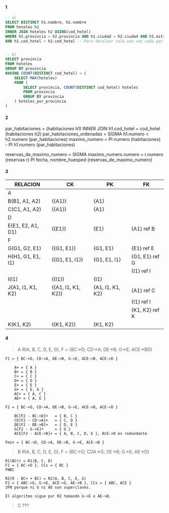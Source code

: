 #### 1
```sql
-- a)
SELECT DISTINCT h1.nombre, h2.nombre
FROM hoteles h1
INNER JOIN hoteles h2 USING(cod_hotel)
WHERE h1.provincia = h2.provincia AND h1.ciudad = h2.ciudad AND h1.estrellas = h2.estrellas
AND h1.cod_hotel < h2.cod_hotel -- Para devolver solo una vez cada par de hoteles


-- b)
SELECT provincia
FROM hoteles
GROUP BY provincia
HAVING COUNT(DISTINCT cod_hotel) = (
    SELECT MAX(hoteles)
    FROM (
        SELECT provincia, COUNT(DISTINCT cod_hotel) hoteles
        FROM provincia
        GROUP BY provincia
    ) hoteles_por_provincia
)
```

#### 2

par_habitaciones = (habitaciones h1) INNER JOIN h1.cod_hotel = cod_hotel (habitaciones h2)
par_habitaciones_ordenadas = SIGMA h1.numero < h2.numero (par_habitaciones)
maximo_numero = PI numero (habitaciones) - PI h1.numero (par_habitaciones)

reservas_de_maximo_numero = SIGMA maximo_numero.numero = r.numero (reservas r)
PI fecha, nombre_huesped (reservas_de_maximo_numero)

#### 3

| RELACION          | CK                 | PK               | FK             |
| ----------------- | ------------------ | ---------------- | -------------- |
| A                 |                    |                  |                |
| B(B1, A1, A2)     | {{A1}}             | {A1}             |                |
| C(C1, A1, A2)     | {{A1}}             | {A1}             |                |
| D                 |                    |                  |                |
| E(E1, E2, A1, D1) | {{E1}}             | {E1}             | {A1} ref B     |
| F                 |                    |                  |                |
| G(G1, G2, E1)     | {{G1, E1}}         | {G1, E1}         | {E1} ref E     |
| H(H1, G1, E1, I1) | {{G1, E1, I1}}     | {G1, E1, I1}     | {G1, E1} ref G |
|                   |                    |                  | {I1} ref I     |
| I(I1)             | {{I1}}             | {I1}             |                |
| J(A1, I1, K1, K2) | {{A1, I1, K1, K2}} | {A1, I1, K1, K2} | {A1} ref C     |
|                   |                    |                  | {I1} ref I     |
|                   |                    |                  | {K1, K2} ref K |
| K(K1, K2)         | {{K1, K2}}         | {K1, K2}         |                |

#### 4
> A
    R(A, B, C, D, E, G), F = {BC->D; CD->A; DE->B; G->E; ACE->BD}

    F1 = { BC->D, CD->A, DE->B, G->E, ACE->B, ACE->D }

        A+ = { A }
        B+ = { B }
        C+ = { C }
        D+ = { D }
        E+ = { E }
        G+ = { E, G }
        AC+ = { A, C }
        AE+ = { A, E }

    F2 = { BC->D, CD->A, DE->B, G->E, ACE->B, ACE->D }

        BC[F2 - BC->D]+   = { B, C }
        CD[F2 - CD->A]+   = { C, D }
        DE[F2 - DE->B]+   = { D, E }
        G[F2 - G->E]+     = { G }
        ACE[F2 - ACE->B]+ = { A, B, C, D, E }, ACE->D es redundante
    
    Fmin = { BC->D, CD->A, DE->B, G->E, ACE->B }

> B
    R(A, B, C, D, E, G), F = {BC->D; CDA->G; DE->B; G->E; AE->D}

    R1(BC+) = R1(B, C, D)
    F1 = { BC->D }, CCs = { BC }
    FNBC

    R2(R - BC+ + BC) = R2(A, B, C, E, G)
    F2 = { ABC->G, G->E, ACE->G, AE->B }, CCs = { ABC, ACE }
    3FN porque ni G ni AE son superclaves.

    El algoritmo sigue por R2 tomando G->E o AE->B.

> C
    ???